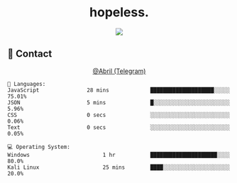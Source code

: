 <h1 align="center">hopeless.</h1>

<p align="center">
  <a href="https://skillicons.dev">
    <img src="https://skillicons.dev/icons?i=js,html,css,bootstrap,heroku,express,vscode,atom,cloudflare,git,github,discord,linux,nodejs,py&perline=7" />
  </a>
</p>
  
## 👤 Contact
<p align="center">
    <a href="https://t.me/abril" target="_blank">
     @Abril (Telegram)  
    </a>
</p>

```
💬 Languages: 
JavaScript               28 mins             ████████████████████░░░░░   75.01% 
JSON                     5 mins              █░░░░░░░░░░░░░░░░░░░░░░░░   5.96% 
CSS                      0 secs              ░░░░░░░░░░░░░░░░░░░░░░░░░   0.06% 
Text                     0 secs              ░░░░░░░░░░░░░░░░░░░░░░░░░   0.05%

💻 Operating System: 
Windows                       1 hr           █████████████████████░░░░   80.0%
Kali Linux                    25 mins        ████░░░░░░░░░░░░░░░░░░░░░   20.0%

```
</details>
